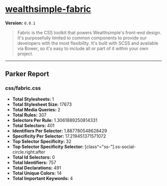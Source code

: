 # [wealthsimple-fabric]( http://fabric.wealthsimple.com )

**Version:** `0.0.1`

> Fabric is the CSS toolkit that powers Wealthsimple's front-end design. It's purposefully limited to common components to provide our developers with the most flexibility. It's built with SCSS and available via Bower, so it's easy to include all or part of it within your own project.

* * *

## Parker Report

### css/fabric.css

- **Total Stylesheets:** 1
- **Total Stylesheet Size:** 17673
- **Total Media Queries:** 2
- **Total Rules:** 307
- **Selectors Per Rule:** 1.3061889250814331
- **Total Selectors:** 401
- **Identifiers Per Selector:** 1.887780548628429
- **Specificity Per Selector:** 17.219451371571072
- **Top Selector Specificity:** 32
- **Top Selector Specificity Selector:** [class^="ss-"].ss-social-circle.right:after
- **Total Id Selectors:** 0
- **Total Identifiers:** 757
- **Total Declarations:** 491
- **Total Unique Colors:** 14
- **Total Important Keywords:** 4
